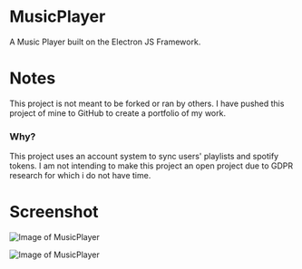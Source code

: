 # MusicPlayer
A Music Player built on the Electron JS Framework.

# Notes
This project is not meant to be forked or ran by others. 
I have pushed this project of mine to GitHub to create a portfolio of my work.

### Why?
This project uses an account system to sync users' playlists and spotify tokens. 
I am not intending to make this project an open project due to GDPR research for which i do not have time.

# Screenshot
![Image of MusicPlayer](https://file.darrellvs.nl/f/cc3ddb.png)

![Image of MusicPlayer](https://file.darrellvs.nl/f/a1c2ed.png)
